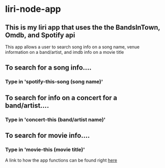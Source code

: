 # liri-node-app
## This is my liri app that uses the the BandsInTown, Omdb, and Spotify api

This app allows a user to search song info on a song name, venue information on a band/artist, and imdb info on a movie title 

## To search for a song info....
  ### Type in 'spotify-this-song (song name)'

## To search for info on a concert for a band/artist....
  ### Type in 'concert-this (band/artist name)'
  
## To search for movie info....
  ### Type in 'movie-this (movie title)'

  A link to how the app functions can be found right [here](https://youtu.be/sIYLLI6Km2M) 